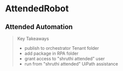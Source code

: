 # AttendedRobot
## Attended Automation
> Key Takeaways
> - publish to orchestrator Tenant folder
> - add package in RPA folder
> - grant access to "shruthi attended" user
> - run from "shruthi attended" UiPath assistance
